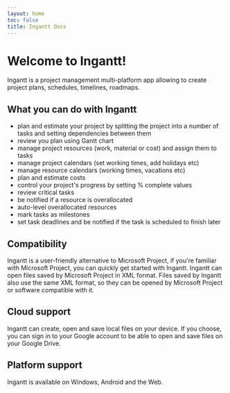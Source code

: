 ```yaml
---
layout: home
toc: false
title: Ingantt Docs
---
```


# Welcome to Ingantt!

Ingantt is a project management multi-platform app allowing to create project plans, schedules, timelines, roadmaps.

## What you can do with Ingantt

- plan and estimate your project by splitting the project into a number of tasks and setting dependencies between them
- review you plan using Gantt chart
- manage project resources (work, material or cost) and assign them to tasks
- manage project calendars (set working times, add holidays etc)
- manage resource calendars (working times, vacations etc)
- plan and estimate costs
- control your project's progress by setting % complete values
- review critical tasks
- be notified if a resource is overallocated
- auto-level overallocated resources
- mark tasks as milestones
- set task deadlines and be notified if the task is scheduled to finish later

## Compatibility

Ingantt is a user-friendly alternative to Microsoft Project, if you're familiar with Microsoft Project, you can quickly get started with Ingantt. Ingantt can open files saved by Microsoft Project in XML format. Files saved by Ingantt also use the same XML format, so they can be opened by Microsoft Project or software compatible with it.

## Cloud support

Ingantt can create, open and save local files on your device. If you choose, you can sign in to your Google account to be able to open and save files on your Google Drive.

## Platform support

Ingantt is available on Windows, Android and the Web.
